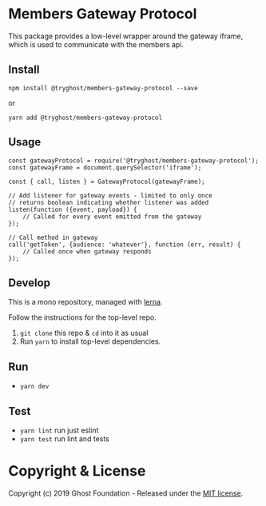 # Members Gateway Protocol

This package provides a low-level wrapper around the gateway iframe, which is used to communicate with the members api.

## Install

`npm install @tryghost/members-gateway-protocol --save`

or

`yarn add @tryghost/members-gateway-protocol`


## Usage

```
const gatewayProtocol = require('@tryghost/members-gateway-protocol');
const gatewayFrame = document.querySelector('iframe');

const { call, listen } = GatewayProtocol(gatewayFrame);

// Add listener for gateway events - limited to only once
// returns boolean indicating whether listener was added
listen(function ({event, payload}) {
    // Called for every event emitted from the gateway     
});

// Call method in gateway
call('getToken', {audience: 'whatever'}, function (err, result) {
    // Called once when gateway responds
});
```

## Develop

This is a mono repository, managed with [lerna](https://lernajs.io/).

Follow the instructions for the top-level repo.
1. `git clone` this repo & `cd` into it as usual
2. Run `yarn` to install top-level dependencies.


## Run

- `yarn dev`


## Test

- `yarn lint` run just eslint
- `yarn test` run lint and tests




# Copyright & License

Copyright (c) 2019 Ghost Foundation - Released under the [MIT license](LICENSE).
